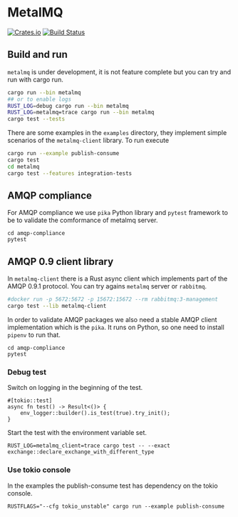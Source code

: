 # MetalMQ

[![Crates.io][crates-badge]][crates-url]
[![Build Status][actions-badge]][actions-url]

[crates-badge]: https://img.shields.io/crates/v/metalmq.svg
[crates-url]: https://crates.io/crates/metalmq
[actions-badge]: https://github.com/jonasrichard/metalmq/workflows/CI/badge.svg
[actions-url]: https://github.com/jonasrichard/metalmq/actions?query=workflow%3ACI

## Build and run

`metalmq` is under development, it is not feature complete but you can try and run with cargo run.

```bash
cargo run --bin metalmq
## or to enable logs
RUST_LOG=debug cargo run --bin metalmq
RUST_LOG=metalmq=trace cargo run --bin metalmq
cargo test --tests
```

There are some examples in the `examples` directory, they implement simple scenarios of the
`metalmq-client` library. To run execute

```bash
cargo run --example publish-consume
cargo test
cd metalmq
cargo test --features integration-tests
```

## AMQP compliance

For AMQP compliance we use `pika` Python library and `pytest` framework to be to validate
the comformance of metalmq server.

```
cd amqp-compliance
pytest
```

## AMQP 0.9 client library

In `metalmq-client` there is a Rust async client which implements part of the AMQP 0.9.1 protocol.
You can try agains `metalmq` server or `rabbitmq`.

```bash
#docker run -p 5672:5672 -p 15672:15672 --rm rabbitmq:3-management
cargo test --lib metalmq-client
```

In order to validate AMQP packages we also need a stable AMQP client implementation which is
the `pika`. It runs on Python, so one need to install `pipenv` to run that.

```
cd amqp-compliance
pytest
```

### Debug test

Switch on logging in the beginning of the test.

```
#[tokio::test]
async fn test() -> Result<()> {
    env_logger::builder().is_test(true).try_init();
}
```

Start the test with the environment variable set.

```
RUST_LOG=metalmq_client=trace cargo test -- --exact exchange::declare_exchange_with_different_type
```

### Use tokio console

In the examples the publish-consume test has dependency on the tokio console.

```
RUSTFLAGS="--cfg tokio_unstable" cargo run --example publish-consume
```

